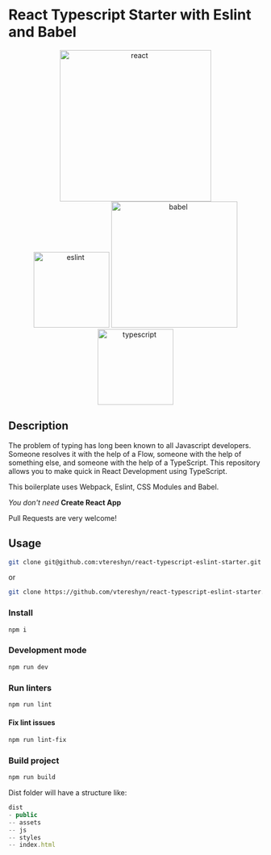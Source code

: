 # React Typescript Starter with Eslint and Babel

<div align="center">
 <a href="https://reactjs.org/">
    <img alt="react" src="https://cdn.worldvectorlogo.com/logos/react.svg" width="300">
  </a>
</div>
  
<div align="center">
  <img alt="eslint" src="https://cdn.worldvectorlogo.com/logos/eslint.svg" width="150" />
  <img alt="babel" src="https://upload.wikimedia.org/wikipedia/commons/thumb/0/02/Babel_Logo.svg/1280px-Babel_Logo.svg.png" width="250" />
  <img alt="typescript" src="https://raw.githubusercontent.com/remojansen/logo.ts/master/ts.png" width="150" />
</div>

## Description
The problem of typing has long been known to all Javascript developers. Someone resolves it with the help of a Flow, someone with the help of something else, and someone with the help of a TypeScript. This repository allows you to make quick in React Development using TypeScript.

This boilerplate uses Webpack, Eslint, CSS Modules and Babel.

<i>You don't need</i> <strong>Create React App</strong>

Pull Requests are very welcome!

## Usage

```sh
git clone git@github.com:vtereshyn/react-typescript-eslint-starter.git
```
or
```sh
git clone https://github.com/vtereshyn/react-typescript-eslint-starter.git
```

### Install

```sh
npm i
```

### Development mode

```sh
npm run dev
```

### Run linters

```sh
npm run lint
```

#### Fix lint issues

```sh
npm run lint-fix
```

### Build project
```sh
npm run build
```
Dist folder will have a structure like:

```js
dist
- public
-- assets
-- js
-- styles
-- index.html
```
